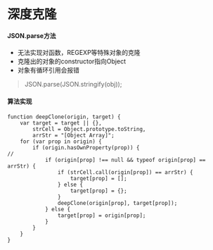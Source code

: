 # 深度克隆
#### JSON.parse方法
- 无法实现对函数，REGEXP等特殊对象的克隆
- 克隆出的对象的constructor指向Object
- 对象有循环引用会报错
 > JSON.parse(JSON.stringify(obj));
#### 算法实现
```
function deepClone(origin, target) {
	var target = target || {},
		strCell = Object.prototype.toString,
		arrStr = "[Object Array]";
	for (var prop in origin) {
		if (origin.hasOwnProperty(prop)) {								//
			if (origin[prop] !== null && typeof origin[prop] == arrStr) {
				if (strCell.call(origin[prop]) == arrStr) {
					target[prop] = [];
				} else {
					target[prop] = {};
				}
				deepClone(origin[prop], target[prop]);
			} else {
				target[prop] = origin[prop];
			}
		}
	}
}
```